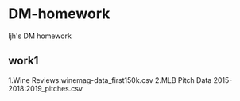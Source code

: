 # DM-homework
ljh's DM homework
## work1
1.Wine Reviews:winemag-data_first150k.csv
2.MLB Pitch Data 2015-2018:2019_pitches.csv

